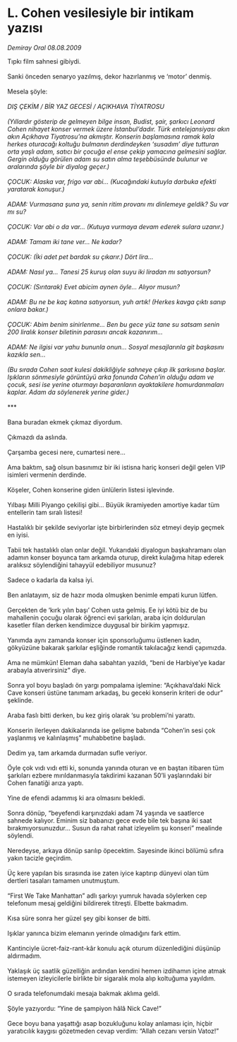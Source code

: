 # L. Cohen vesilesiyle bir intikam yazısı

*Demiray Oral 08.08.2009*

<div class="taraf_structure_2col_1zq">
<div class="margen_n">



 <p>Tıpkı film sahnesi gibiydi. <br/><br/>Sanki önceden senaryo yazılmış, dekor hazırlanmış ve ‘motor’ denmiş. <br/><br/>Mesela şöyle: <i><br/><br/>DIŞ ÇEKİM / BİR YAZ GECESİ / AÇIKHAVA TİYATROSU</i> <i><br/><br/>(Yıllardır gösterip de gelmeyen bilge insan, Budist, şair, şarkıcı Leonard Cohen nihayet konser vermek üzere İstanbul’dadır. Türk entelejansiyası akın akın Açıkhava Tiyatrosu’na akmıştır. Konserin başlamasına ramak kala herkes oturacağı koltuğu bulmanın derdindeyken ‘susadım’ diye tutturan orta yaşlı adam, satıcı bir çocuğa el ense çekip yamacına gelmesini sağlar. Gergin olduğu görülen adam su satın alma teşebbüsünde bulunur ve aralarında şöyle bir diyalog geçer.)</i> <i><br/><br/>ÇOCUK: Alaska var, frigo var abi... (Kucağındaki kutuyla darbuka efekti yaratarak konuşur.)</i> <i><br/><br/>ADAM: Vurmasana şuna ya, senin ritim provanı mı dinlemeye geldik? Su var mı su?</i> <i><br/><br/>ÇOCUK: Var abi o da var... (Kutuya vurmaya devam ederek sulara uzanır.)</i> <i><br/><br/>ADAM: Tamam iki tane ver... Ne kadar?</i> <i><br/><br/>ÇOCUK: (İki adet pet bardak su çıkarır.) Dört lira...</i> <i><br/><br/>ADAM: Nasıl ya... Tanesi 25 kuruş olan suyu iki liradan mı satıyorsun?</i> <i><br/><br/>ÇOCUK: (Sırıtarak) Evet abicim aynen öyle... Alıyor musun?</i> <i><br/><br/>ADAM: Bu ne be kaç katına satıyorsun, yuh artık! (Herkes kavga çıktı sanıp onlara bakar.)</i> <i><br/><br/>ÇOCUK: Abim benim sinirlenme... Ben bu gece yüz tane su satsam senin 200 liralık konser biletinin parasını ancak kazanırım...</i> <i><br/><br/>ADAM: Ne ilgisi var yahu bununla onun... Sosyal mesajlarınla git başkasını kazıkla sen...</i> <i><br/><br/>(Bu sırada Cohen saat kulesi dakikliğiyle sahneye çıkıp ilk şarkısına başlar. Işıkların sönmesiyle görüntüyü arka fonunda Cohen’in olduğu adam ve çocuk, sesi ise yerine oturmayı başaranların ayaktakilere homurdanmaları kaplar. Adam da söylenerek yerine gider.)</i> <br/><br/>*** <br/><br/>Bana buradan ekmek çıkmaz diyordum. <br/><br/>Çıkmazdı da aslında. <br/><br/>Çarşamba gecesi nere, cumartesi nere... <br/><br/>Ama baktım, sağ olsun basınımız bir iki istisna hariç konseri değil gelen VIP isimleri vermenin derdinde. <br/><br/>Köşeler, Cohen konserine giden ünlülerin listesi işlevinde. <br/><br/>Yılbaşı Milli Piyango çekilişi gibi... Büyük ikramiyeden amortiye kadar tüm entellerin tam sıralı listesi! <br/><br/>Hastalıklı bir şekilde seviyorlar işte birbirlerinden söz etmeyi deyip geçmek en iyisi. <br/><br/>Tabii tek hastalıklı olan onlar değil. Yukarıdaki diyalogun başkahramanı olan adamın konser boyunca tam arkamda oturup, direkt kulağıma hitap ederek aralıksız söylendiğini tahayyül edebiliyor musunuz? <br/><br/>Sadece o kadarla da kalsa iyi. <br/><br/>Ben anlatayım, siz de hazır moda olmuşken benimle empati kurun lütfen. <br/><br/>Gerçekten de ‘kırk yılın başı’ Cohen usta gelmiş. Ee iyi kötü biz de bu mahallenin çocuğu olarak öğrenci evi şarkıları, araba için doldurulan kasetler filan derken kendimizce duygusal bir birikim yapmışız. <br/><br/>Yanımda aynı zamanda konser için sponsorluğumu üstlenen kadın, gökyüzüne bakarak şarkılar eşliğinde romantik takılacağız kendi çapımızda. <br/><br/>Ama ne mümkün! Eleman daha sabahtan yazıldı, “beni de Harbiye’ye kadar arabayla atıverirsiniz” diye. <br/><br/>Sonra yol boyu başladı ön yargı pompalama işlemine: “Açıkhava’daki Nick Cave konseri üstüne tanımam arkadaş, bu geceki konserin kriteri de odur” şeklinde. <br/><br/>Araba faslı bitti derken, bu kez giriş olarak ‘su problemi’ni yarattı. <br/><br/>Konserin ilerleyen dakikalarında ise gelişme babında “Cohen’in sesi çok yaşlanmış ve kalınlaşmış” muhabbetine başladı. <br/><br/>Dedim ya, tam arkamda durmadan sufle veriyor. <br/><br/>Öyle çok vıdı vıdı etti ki, sonunda yanında oturan ve en baştan itibaren tüm şarkıları ezbere mırıldanmasıyla takdirimi kazanan 50’li yaşlarındaki bir Cohen fanatiği arıza yaptı. <br/><br/>Yine de efendi adammış ki ara olmasını bekledi. <br/><br/>Sonra dönüp, “beyefendi karşınızdaki adam 74 yaşında ve saatlerce sahnede kalıyor. Eminim siz babanızı gece evde bile tek başına iki saat bırakmıyorsunuzdur... Susun da rahat rahat izleyelim şu konseri” mealinde söylendi. <br/><br/>Neredeyse, arkaya dönüp sarılıp öpecektim. Sayesinde ikinci bölümü sıfıra yakın tacizle geçirdim. <br/><br/>Üç kere yapılan bis sırasında ise zaten iyice kaptırıp dünyevi olan tüm dertleri tasaları tamamen unutmuştum. <br/><br/>“First We Take Manhattan” adlı şarkıyı yumruk havada söylerken cep telefonum mesaj geldiğini bildirerek titreşti. Elbette bakmadım. <br/><br/>Kısa süre sonra her güzel şey gibi konser de bitti. <br/><br/>Işıklar yanınca bizim elemanın yerinde olmadığını fark ettim. <br/><br/>Kantinciyle ücret-faiz-rant-kâr konulu açık oturum düzenlediğini düşünüp aldırmadım. <br/><br/>Yaklaşık üç saatlik güzelliğin ardından kendini hemen izdihamın içine atmak istemeyen izleyicilerle birlikte bir sigaralık mola alıp koltuğuma yayıldım. <br/><br/>O sırada telefonumdaki mesaja bakmak aklıma geldi. <br/><br/>Şöyle yazıyordu: “Yine de şampiyon hâlâ Nick Cave!”<br/><br/>Gece boyu bana yaşattığı asap bozukluğunu kolay anlaması için, hiçbir yaratıcılık kaygısı gözetmeden cevap verdim: “Allah cezanı versin Vatoz!”</p>
<br/>
<br/>
<br/>



<br/>


<div id="taraf_not">
</div>

</div>


</div>
